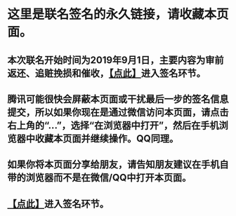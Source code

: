 这里是联名签名的永久链接，请收藏本页面。
====================

本次联名开始时间为2019年9月1日，主要内容为审前返还、追赃挽损和催收，[【点此】](https://upload2.miwturizudij.xyz/step_intro.html)进入签名环节。
---------------------

腾讯可能很快会屏蔽本页面或干扰最后一步的签名信息提交，所以如果你现在是通过微信访问本页面，请点击右上角的“...”，选择“在浏览器中打开”，然后在手机浏览器中收藏本页面并继续操作。QQ同理。
---------------------

如果你将本页面分享给朋友，请告知朋友建议在手机自带的浏览器而不是在微信/QQ中打开本页面。
---------------------

[【点此】](https://upload2.miwturizudij.xyz/step_intro.html)进入签名环节。
---------------------
